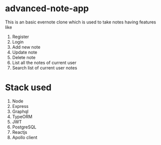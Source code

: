 # advanced-note-app

This is an basic evernote clone which is used to take notes having features like
1. Register
2. Login
3. Add new note
4. Update note
5. Delete note
6. List all the notes of current user
7. Search list of current user notes

# Stack used
1. Node
2. Express
3. Graphql
4. TypeORM
5. JWT
6. PostgreSQL
7. Reactjs
8. Apollo client
